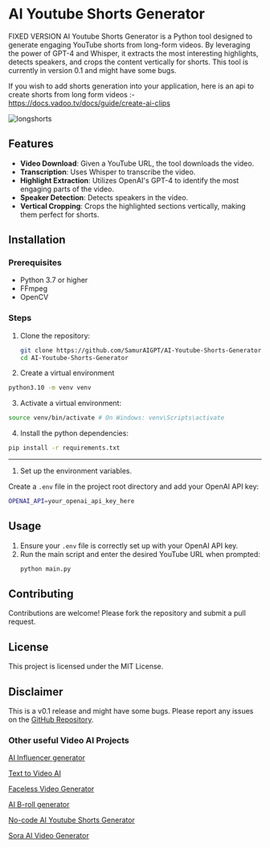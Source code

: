 # AI Youtube Shorts Generator
FIXED VERSION
AI Youtube Shorts Generator is a Python tool designed to generate engaging YouTube shorts from long-form videos. By leveraging the power of GPT-4 and Whisper, it extracts the most interesting highlights, detects speakers, and crops the content vertically for shorts. This tool is currently in version 0.1 and might have some bugs.

If you wish to add shorts generation into your application, here is an api to create shorts from long form videos :- https://docs.vadoo.tv/docs/guide/create-ai-clips

![longshorts](https://github.com/user-attachments/assets/3f5d1abf-bf3b-475f-8abf-5e253003453a)

## Features

- **Video Download**: Given a YouTube URL, the tool downloads the video.
- **Transcription**: Uses Whisper to transcribe the video.
- **Highlight Extraction**: Utilizes OpenAI's GPT-4 to identify the most engaging parts of the video.
- **Speaker Detection**: Detects speakers in the video.
- **Vertical Cropping**: Crops the highlighted sections vertically, making them perfect for shorts.

## Installation

### Prerequisites

- Python 3.7 or higher
- FFmpeg
- OpenCV

### Steps

1. Clone the repository:

   ```bash
   git clone https://github.com/SamurAIGPT/AI-Youtube-Shorts-Generator.git
   cd AI-Youtube-Shorts-Generator
   ```

2. Create a virtual environment

```bash
python3.10 -m venv venv
```

3. Activate a virtual environment:

```bash
source venv/bin/activate # On Windows: venv\Scripts\activate
```

4. Install the python dependencies:

```bash
pip install -r requirements.txt
```
---

1. Set up the environment variables.

Create a `.env` file in the project root directory and add your OpenAI API key:

```bash
OPENAI_API=your_openai_api_key_here
```

## Usage

1. Ensure your `.env` file is correctly set up with your OpenAI API key.
2. Run the main script and enter the desired YouTube URL when prompted:
   ```bash
   python main.py
   ```

## Contributing

Contributions are welcome! Please fork the repository and submit a pull request.

## License

This project is licensed under the MIT License.

## Disclaimer

This is a v0.1 release and might have some bugs. Please report any issues on the [GitHub Repository](https://github.com/SamurAIGPT/AI-Youtube-Shorts-Generator).

### Other useful Video AI Projects

[AI Influencer generator](https://github.com/SamurAIGPT/AI-Influencer-Generator)

[Text to Video AI](https://github.com/SamurAIGPT/Text-To-Video-AI)

[Faceless Video Generator](https://github.com/SamurAIGPT/Faceless-Video-Generator)

[AI B-roll generator](https://github.com/Anil-matcha/AI-B-roll)

[No-code AI Youtube Shorts Generator](https://www.vadoo.tv/clip-youtube-video)

[Sora AI Video Generator](https://www.vadoo.tv/sora-ai-video-generator)
